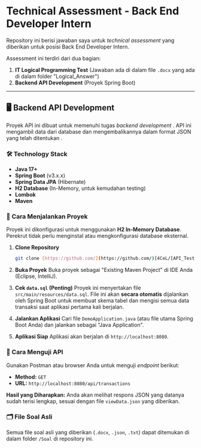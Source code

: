 # Technical Assessment - Back End Developer Intern

Repository ini berisi jawaban saya untuk *technical assessment* yang diberikan untuk posisi Back End Developer Intern.

Assessment ini terdiri dari dua bagian:
1.  **IT Logical Programming Test** (Jawaban ada di dalam file `.docx` yang ada di dalam folder "Logical_Answer")
2.  **Backend API Development** (Proyek Spring Boot)

---

## 🖥️ Backend API Development

Proyek API ini dibuat untuk memenuhi tugas *backend development* . API ini mengambil data dari database dan mengembalikannya dalam format JSON yang telah ditentukan .

### 🛠️ Technology Stack
* **Java 17+**
* **Spring Boot** (v3.x.x)
* **Spring Data JPA** (Hibernate)
* **H2 Database** (In-Memory, untuk kemudahan testing)
* **Lombok**
* **Maven**

### 🚀 Cara Menjalankan Proyek

Proyek ini dikonfigurasi untuk menggunakan **H2 In-Memory Database**. Perekrut tidak perlu menginstal atau mengkonfigurasi database eksternal.

1.  **Clone Repository**
    ```bash
    git clone [https://github.com/](https://github.com/)[4CeL/[API_Test].git
    ```

2.  **Buka Proyek**
    Buka proyek sebagai "Existing Maven Project" di IDE Anda (Eclipse, IntelliJ).

3.  **Cek `data.sql` (Penting)**
    Proyek ini menyertakan file `src/main/resources/data.sql`. File ini akan **secara otomatis** dijalankan oleh Spring Boot untuk membuat skema tabel dan mengisi semua data transaksi saat aplikasi pertama kali berjalan.

4.  **Jalankan Aplikasi**
    Cari file `DemoApplication.java` (atau file utama Spring Boot Anda) dan jalankan sebagai "Java Application".

5.  **Aplikasi Siap**
    Aplikasi akan berjalan di `http://localhost:8080`.

### 🧪 Cara Menguji API

Gunakan Postman atau browser Anda untuk menguji *endpoint* berikut:

* **Method:** `GET` 
* **URL:** `http://localhost:8080/api/transactions`

**Hasil yang Diharapkan:**
Anda akan melihat respons JSON yang datanya sudah terisi lengkap, sesuai dengan file `viewData.json` yang diberikan.

### 🗂️ File Soal Asli

Semua file soal asli yang diberikan (`.docx`, `.json`, `.txt`) dapat ditemukan di dalam folder `/Soal` di repository ini.
